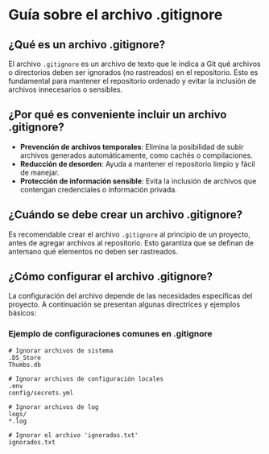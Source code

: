 # Guía sobre el archivo .gitignore  

## ¿Qué es un archivo .gitignore?  

El archivo `.gitignore` es un archivo de texto que le indica a Git qué archivos o directorios deben ser ignorados (no rastreados) en el repositorio. Esto es fundamental para mantener el repositorio ordenado y evitar la inclusión de archivos innecesarios o sensibles.  

## ¿Por qué es conveniente incluir un archivo .gitignore?  

- **Prevención de archivos temporales**: Elimina la posibilidad de subir archivos generados automáticamente, como cachés o compilaciones.  
- **Reducción de desorden**: Ayuda a mantener el repositorio limpio y fácil de manejar.  
- **Protección de información sensible**: Evita la inclusión de archivos que contengan credenciales o información privada.  

## ¿Cuándo se debe crear un archivo .gitignore?  

Es recomendable crear el archivo `.gitignore` al principio de un proyecto, antes de agregar archivos al repositorio. Esto garantiza que se definan de antemano qué elementos no deben ser rastreados.  

## ¿Cómo configurar el archivo .gitignore?  

La configuración del archivo depende de las necesidades específicas del proyecto. A continuación se presentan algunas directrices y ejemplos básicos:  

### Ejemplo de configuraciones comunes en .gitignore  

```gitignore  
# Ignorar archivos de sistema  
.DS_Store  
Thumbs.db  

# Ignorar archivos de configuración locales  
.env  
config/secrets.yml  

# Ignorar archivos de log  
logs/  
*.log  

# Ignorar el archivo 'ignorados.txt'  
ignorados.txt  